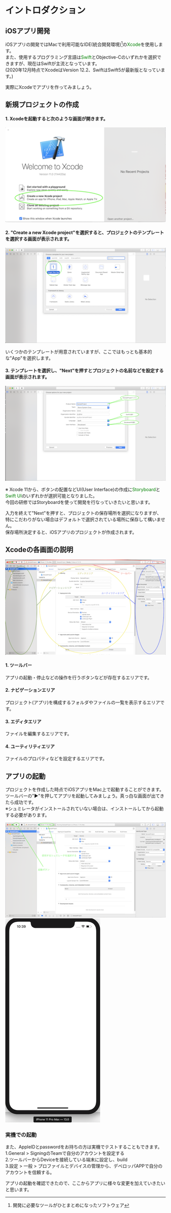 # イントロダクション

## iOSアプリ開発

iOSアプリの開発ではMacで利用可能なIDE(統合開発環境)[^1]の<font color="Green">Xcode</font>を使用します。<br>
また、使用するプログラミング言語は<font color="Green">Swift</font>とObjective-Cのいずれかを選択できますが、現在はSwiftが主流となっています。<br>
(2020年12月時点でXcodeはVersion 12.2、SwiftはSwift5が最新版となっています。)<br>

実際にXcodeでアプリを作ってみましょう。<br>

## 新規プロジェクトの作成

#### 1. Xcodeを起動すると次のような画面が開きます。

![xcode-1-1](./images/xcode-1-1.png)

#### 2. "Create a new Xcode project"を選択すると、プロジェクトのテンプレートを選択する画面が表示されます。

![xcode-1-2](./images/xcode-1-2.png)

いくつかのテンプレートが用意されていますが、ここではもっとも基本的な"App"を選択します。<br>

#### 3. テンプレートを選択し、"Next"を押すとプロジェクトの名前などを設定する画面が表示されます。

![xcode-1-3](./images/xcode-1-3.png)

※ Xcode 11から、ボタンの配置などUI(User Interface)の作成に<font color="Green">Storyboard</font>と<font color="Green">Swift UI</font>のいずれかが選択可能となりました。<br>
今回の研修ではStoryboardを使って開発を行なっていきたいと思います。<br>

入力を終えて"Next"を押すと、プロジェクトの保存場所を選択になりますが、特にこだわりがない場合はデフォルトで選択されている場所に保存して構いません。<br>
保存場所決定すると、iOSアプリのプロジェクトが作成されます。<br>

## Xcodeの各画面の説明

![xcode-1-4](./images/xcode-1-4.png)


#### 1. ツールバー
アプリの起動・停止などの操作を行うボタンなどが存在するエリアです。<br>

#### 2. ナビゲーションエリア
プロジェクト(アプリ)を構成するフォルダやファイルの一覧を表示するエリアです。<br>

#### 3. エディタエリア
ファイルを編集するエリアです。<br>

#### 4. ユーティリティエリア
ファイルのプロパティなどを設定するエリアです。<br>

## アプリの起動

プロジェクトを作成した時点でiOSアプリをMac上で起動することができます。<br>
ツールバーの"▶︎"を押してアプリを起動してみましょう。真っ白な画面が出てきたら成功です。<br>
※シュミレータがインストールされていない場合は、インストールしてから起動する必要があります。<br>

![xcode-1-5](./images/xcode-1-5.png)
![xcode-1-6](./images/xcode-1-6.png)


### 実機での起動

また、AppleIDとpasswordをお持ちの方は実機でテストすることもできます。<br>
1.General > SigningのTeamで自分のアカウントを設定する<br>
2.ツールバーからDeviceを接続している端末に設定し、build<br>
3.設定 > 一般 > プロファイルとデバイスの管理から、デベロッパAPPで自分のアカウントを信頼する。<br>

アプリの起動を確認できたので、ここからアプリに様々な変更を加えていきたいと思います。<br>

<!-- Annotations -->
[^1]:開発に必要なツールがひとまとめになったソフトウェア